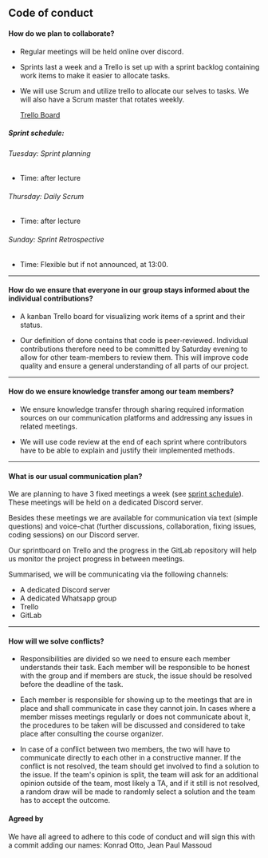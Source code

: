 ## Code of conduct

#### How do we plan to collaborate?
* Regular meetings will be held online over discord.

* Sprints last a week and a Trello is set up with a sprint backlog containing work items to make it easier to allocate tasks.

* We will use Scrum and utilize trello to allocate our selves to tasks. We will also have a Scrum master that rotates weekly.

    [Trello Board](https://trello.com/b/IhibG1ul)
##### Sprint schedule: 

###### Tuesday: Sprint planning
* Time: after lecture

###### Thursday: Daily Scrum
* Time: after lecture

###### Sunday: Sprint Retrospective
* Time: Flexible but if not announced, at 13:00.


______

#### How do we ensure that everyone in our group stays informed about the individual contributions?
* A kanban Trello board for visualizing work items of a sprint and their status.

* Our definition of done contains that code is peer-reviewed. Individual contributions therefore need to be committed by Saturday evening to allow for other team-members to review them. This will improve code quality and ensure a general understanding of all parts of our project.
______

#### How do we ensure knowledge transfer among our team members?
* We ensure knowledge transfer through sharing required information sources on our communication platforms and addressing any issues in related meetings.

* We will use code review at the end of each sprint where contributors have to be able to explain and justify their implemented methods.  

______

#### What is our usual communication plan?

We are planning to have 3 fixed meetings a week (see [sprint schedule](#sprint-schedule)). These meetings will be held on a dedicated Discord server.

Besides these meetings we are available for communication via text (simple questions) and voice-chat (further discussions, collaboration, fixing issues, coding sessions) on our Discord server.

Our sprintboard on Trello and the progress in the GitLab repository will help us monitor the project progress in between meetings.

Summarised, we will be communicating via the following channels:
- A dedicated Discord server
- A dedicated Whatsapp group
- Trello
- GitLab

______

#### How will we solve conflicts? 

* Responsibilities are divided so we need to ensure each member understands their task. Each member will be responsible to be honest with the group and if members are stuck, the issue should be resolved before the deadline of the task. 

* Each member is responsible for showing up to the meetings that are in place and shall communicate in case they cannot join. In cases where a member misses meetings regularly or does not communicate about it, the procedures to be taken will be discussed and considered to take place after consulting the course organizer.

* In case of a conflict between two members, the two will have to communicate directly to each other in a constructive manner. If the conflict is not resolved, the team should get involved to find a solution to the issue. If the team's opinion is split, the team will ask for an additional opinion outside of the team, most likely a TA, and if it still is not resolved, a random draw will be made to randomly select a solution and the team has to accept the outcome.


#### Agreed by

We have all agreed to adhere to this code of conduct and will sign this with a commit adding our names:
Konrad Otto, Jean Paul Massoud 
